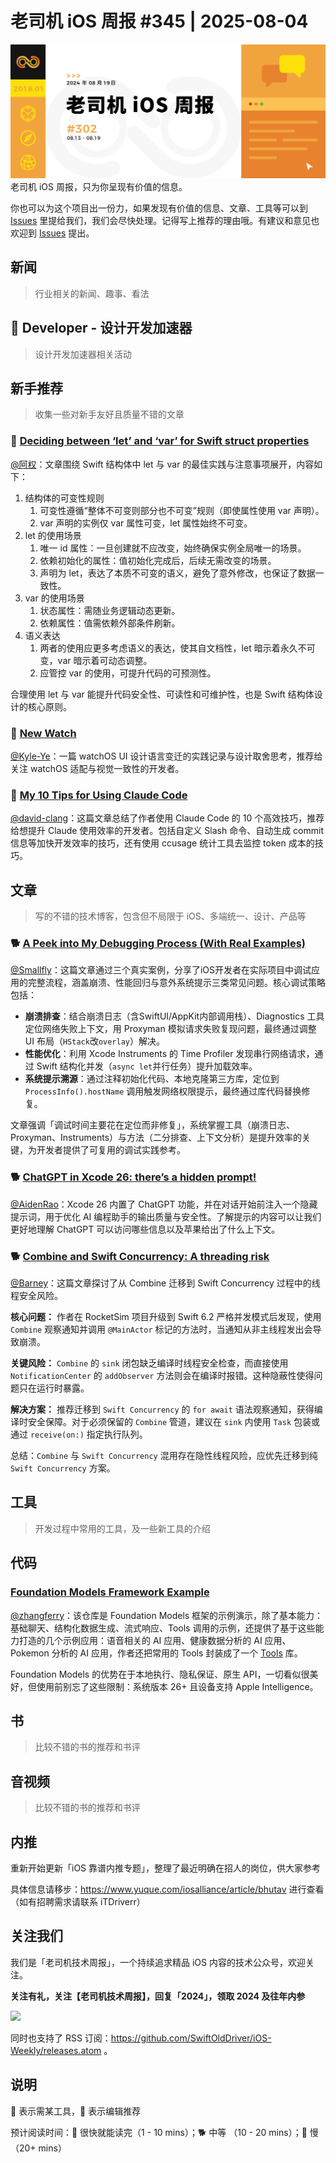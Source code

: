 # 老司机 iOS 周报 #345 | 2025-08-04

![ios-weekly](https://github.com/SwiftOldDriver/iOS-Weekly/blob/master/assets/weekly-header/302.jpg?raw=true)
老司机 iOS 周报，只为你呈现有价值的信息。

你也可以为这个项目出一份力，如果发现有价值的信息、文章、工具等可以到 [Issues](https://github.com/SwiftOldDriver/iOS-Weekly/issues) 里提给我们，我们会尽快处理。记得写上推荐的理由哦。有建议和意见也欢迎到 [Issues](https://github.com/SwiftOldDriver/iOS-Weekly/issues) 提出。

## 新闻

> 行业相关的新闻、趣事、看法

##  Developer - 设计开发加速器

> 设计开发加速器相关活动

## 新手推荐

> 收集一些对新手友好且质量不错的文章

### 🐎 [Deciding between ‘let’ and ‘var’ for Swift struct properties](https://www.swiftbysundell.com/articles/let-vs-var-for-swift-struct-properties/)

[@阿权](https://github.com/bqlin)：文章围绕 Swift 结构体中 let 与 var 的最佳实践与注意事项展开，内容如下：

1. 结构体的可变性规则
   1. 可变性遵循“整体不可变则部分也不可变”规则（即使属性使用 var 声明）。
   2. var 声明的实例仅 var 属性可变，let 属性始终不可变。
2. let 的使用场景
   1. 唯一 id 属性：一旦创建就不应改变，始终确保实例全局唯一的场景。
   2. 依赖初始化的属性：值初始化完成后，后续无需改变的场景。
   3. 声明为 let，表达了本质不可变的语义，避免了意外修改，也保证了数据一致性。
3. var 的使用场景
   1. 状态属性：需随业务逻辑动态更新。
   2. 依赖属性：值需依赖外部条件刷新。
4. 语义表达
   1. 两者的使用应更多考虑语义的表达，使其自文档性，let 暗示着永久不可变，var 暗示着可动态调整。
   1. 应管控 var 的使用，可提升代码的可预测性。

合理使用 let 与 var 能提升代码安全性、可读性和可维护性，也是 Swift 结构体设计的核心原则。

### 🐎 [New Watch](https://david-smith.org/blog/2025/07/22/new-watch/)  

[@Kyle-Ye](https://github.com/Kyle-Ye)：一篇 watchOS UI 设计语言变迁的实践记录与设计取舍思考，推荐给关注 watchOS 适配与视觉一致性的开发者。

### 🐎 [My 10 Tips for Using Claude Code](https://samwize.com/2025/07/08/my-10-tips-for-using-claude-code/)

[@david-clang](https://github.com/david-clang)：这篇文章总结了作者使用 Claude Code 的 10 个高效技巧，推荐给想提升 Claude 使用效率的开发者。包括自定义 Slash 命令、自动生成 commit 信息等加快开发效率的技巧，还有使用 ccusage 统计工具去监控 token 成本的技巧。
## 文章

> 写的不错的技术博客，包含但不局限于 iOS、多端统一、设计、产品等

### 🐕 [A Peek into My Debugging Process (With Real Examples)](https://www.polpiella.dev/how-i-fix-bugs-in-my-apps/)
[@Smallfly](https://github.com/iostalks)：这篇文章通过三个真实案例，分享了iOS开发者在实际项目中调试应用的完整流程，涵盖崩溃、性能回归与意外系统提示三类常见问题。核心调试策略包括：

- **崩溃排查**：结合崩溃日志（含SwiftUI/AppKit内部调用栈）、Diagnostics 工具定位网络失败上下文，用 Proxyman 模拟请求失败复现问题，最终通过调整 UI 布局（`HStack`改`overlay`）解决。
- **性能优化**：利用 Xcode Instruments 的 Time Profiler 发现串行网络请求，通过 Swift 结构化并发（`async let`并行任务）提升加载效率。
- **系统提示溯源**：通过注释初始化代码、本地克隆第三方库，定位到 `ProcessInfo().hostName` 调用触发网络权限提示，最终通过库代码替换修复。

文章强调「调试时间主要花在定位而非修复」，系统掌握工具（崩溃日志、Proxyman、Instruments）与方法（二分排查、上下文分析）是提升效率的关键，为开发者提供了可复用的调试实践参考。

### 🐕 [ChatGPT in Xcode 26: there’s a hidden prompt!](https://www.swiftwithvincent.com/blog/chatgpt-in-xcode-26-theres-a-hidden-prompt)
[@AidenRao](https://weibo.com/AidenRao)：Xcode 26 内置了 ChatGPT 功能，并在对话开始前注入一个隐藏提示词，用于优化 AI 编程助手的输出质量与安全性。了解提示的内容可以让我们更好地理解 ChatGPT 可以访问哪些信息以及苹果给出了什么上下文。

### 🐕 [Combine and Swift Concurrency: A threading risk](https://www.avanderlee.com/concurrency/combine-and-swift-concurrency-a-threading-risk/)

[@Barney](https://github.com/BarneyZhaoooo)：这篇文章探讨了从 Combine 迁移到 Swift Concurrency 过程中的线程安全风险。

**核心问题：** 作者在 RocketSim 项目升级到 Swift 6.2 严格并发模式后发现，使用 `Combine` 观察通知并调用 `@MainActor` 标记的方法时，当通知从非主线程发出会导致崩溃。

**关键风险：** `Combine` 的 `sink` 闭包缺乏编译时线程安全检查，而直接使用 `NotificationCenter` 的 `addObserver` 方法则会在编译时报错。这种隐蔽性使得问题只在运行时暴露。

**解决方案：** 推荐迁移到 `Swift Concurrency` 的 `for await` 语法观察通知，获得编译时安全保障。对于必须保留的 `Combine` 管道，建议在 `sink` 内使用 `Task` 包装或通过 `receive(on:)` 指定执行队列。

总结：`Combine` 与 `Swift Concurrency` 混用存在隐性线程风险，应优先迁移到纯 `Swift Concurrency` 方案。


## 工具

> 开发过程中常用的工具，及一些新工具的介绍

## 代码

### [Foundation Models Framework Example](https://github.com/rudrankriyam/Foundation-Models-Framework-Example)

[@zhangferry](zhangferry.com)：该仓库是 Foundation Models 框架的示例演示，除了基本能力：基础聊天、结构化数据生成、流式响应、Tools 调用的示例，还提供了基于这些能力打造的几个示例应用：语音相关的 AI 应用、健康数据分析的 AI 应用、Pokemon 分析的 AI 应用，作者还把常用的 Tools 封装成了一个 [Tools](https://github.com/rudrankriyam/FoundationModelsTools) 库。

Foundation Models 的优势在于本地执行、隐私保证、原生 API，一切看似很美好，但使用前别忘了这些限制：系统版本 26+ 且设备支持 Apple Intelligence。

## 书

> 比较不错的书的推荐和书评

## 音视频

> 比较不错的书的推荐和书评

## 内推

重新开始更新「iOS 靠谱内推专题」，整理了最近明确在招人的岗位，供大家参考

具体信息请移步：https://www.yuque.com/iosalliance/article/bhutav 进行查看（如有招聘需求请联系 iTDriverr）

## 关注我们

我们是「老司机技术周报」，一个持续追求精品 iOS 内容的技术公众号，欢迎关注。

**关注有礼，关注【老司机技术周报】，回复「2024」，领取 2024 及往年内参**

![](https://github.com/SwiftOldDriver/iOS-Weekly/blob/master/assets/qrcode_for_wechat.jpg?raw=true)

同时也支持了 RSS 订阅：https://github.com/SwiftOldDriver/iOS-Weekly/releases.atom 。

## 说明

🚧 表示需某工具，🌟 表示编辑推荐

预计阅读时间：🐎 很快就能读完（1 - 10 mins）；🐕 中等 （10 - 20 mins）；🐢 慢（20+ mins）
